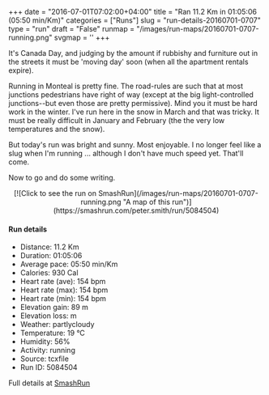 +++
date = "2016-07-01T07:02:00+04:00"
title = "Ran 11.2 Km in 01:05:06 (05:50 min/Km)"
categories = ["Runs"]
slug = "run-details-20160701-0707"
type = "run"
draft = "False"
runmap = "/images/run-maps/20160701-0707-running.png"
svgmap = '<polyline points="20 25, 0 47, 24 58, 25 58, 26 59, 38 64, 40 65, 45 67, 47 66, 48 67, 48 68, 62 74, 63 75, 64 74, 66 75, 68 73, 69 74, 73 70, 75 68, 76 67, 81 62, 90 56, 100 51, 100 49, 91 54, 90 54, 90 53, 89 54, 88 55, 88 55">'
+++

It's Canada Day, and judging by the amount if rubbishy and furniture out in the streets it must be 'moving day' soon (when all the apartment rentals expire). 

Running in Monteal is pretty fine. The road-rules are such that at most junctions pedestrians have right of way (except at the big light-controlled junctions--but even those are pretty permissive). Mind you it must be hard work in the winter. I've run here in the snow in March and that was tricky. It must be really difficult in January and February (the the very low temperatures and the snow). 

But today's run was bright and sunny. Most enjoyable. I no longer feel like a slug when I'm running ... although I don't have much speed yet. That'll come. 

Now to go and do some writing. 

<!--more-->

<center>
[![Click to see the run on SmashRun](/images/run-maps/20160701-0707-running.png "A map of this run")](https://smashrun.com/peter.smith/run/5084504)
</center>

#### Run details

* Distance: 11.2 Km
* Duration: 01:05:06
* Average pace: 05:50 min/Km
* Calories: 930 Cal
* Heart rate (ave): 154 bpm
* Heart rate (max): 154 bpm
* Heart rate (min): 154 bpm
* Elevation gain: 89 m
* Elevation loss:  m
* Weather: partlycloudy
* Temperature: 19 &deg;C
* Humidity: 56%
* Activity: running
* Source: tcxfile
* Run ID: 5084504

Full details at [SmashRun](https://smashrun.com/peter.smith/run/5084504)